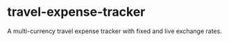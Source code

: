 # travel-expense-tracker
A multi-currency travel expense tracker with fixed and live exchange rates.
